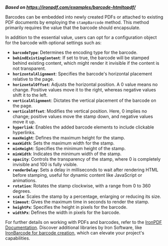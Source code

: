 ***Based on <https://ironpdf.com/examples/barcode-htmltopdf/>***

Barcodes can be embedded into newly created PDFs or attached to existing PDF documents by employing the `stampBarcode` method. This method primarily requires the value that the barcode should encapsulate.

In addition to the essential value, users can opt for a configuration object for the barcode with optional settings such as:

- **`barcodeType`**: Determines the encoding type for the barcode.
- **`behindExistingContent`**: If set to true, the barcode will be stamped behind existing content, which might render it invisible if the content is not transparent.
- **`horizontalAlignment`**: Specifies the barcode's horizontal placement relative to the page.
- **`horizontalOffset`**: Adjusts the horizontal position. A 0 value means no change. Positive values move it to the right, whereas negative values shift it to the left.
- **`verticalAlignment`**: Dictates the vertical placement of the barcode on the page.
- **`verticalOffset`**: Modifies the vertical position. Here, 0 implies no change; positive values move the stamp down, and negative values move it up.
- **`hyperlink`**: Enables the added barcode elements to include clickable hyperlinks.
- **`maxHeight`**: Defines the maximum height for the stamp.
- **`maxWidth`**: Sets the maximum width for the stamp.
- **`minHeight`**: Specifies the minimum height of the stamp.
- **`minWidth`**: Indicates the minimum width of the stamp.
- **`opacity`**: Controls the transparency of the stamp, where 0 is completely invisible and 100 is fully visible.
- **`renderDelay`**: Sets a delay in milliseconds to wait after rendering HTML before stamping, useful for dynamic content like JavaScript or animations.
- **`rotation`**: Rotates the stamp clockwise, with a range from 0 to 360 degrees.
- **`scale`**: Scales the stamp by a percentage, enlarging or reducing its size.
- **`timeout`**: Gives the maximum time in seconds to render the stamp.
- **`heightPx`**: Specifies the height in pixels for the barcode.
- **`widthPx`**: Defines the width in pixels for the barcode.

For further details on working with PDFs and barcodes, refer to the [IronPDF Documentation](https://ironpdf.com/docs/).
Discover additional libraries by Iron Software, like [IronBarcode for barcode creation](https://ironsoftware.com/csharp/barcode/), which can elevate your project's capabilities.